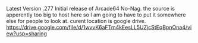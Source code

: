 Latest Version .277
Initial release of Arcade64 No-Nag. the source is apperently too big to host here so I am going to have to put it somewhere else for people to look at.
curent location is google drive.
https://drive.google.com/file/d/1wvvK6aFTm4kEesLL5UZjcStEqBpnOna4/view?usp=sharing
